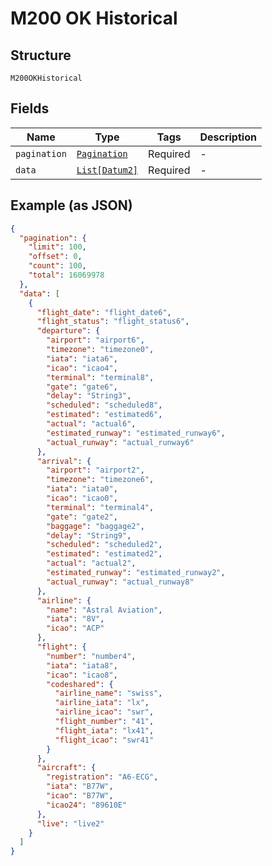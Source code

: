 
# M200 OK Historical

## Structure

`M200OKHistorical`

## Fields

| Name | Type | Tags | Description |
|  --- | --- | --- | --- |
| `pagination` | [`Pagination`](../../doc/models/pagination.md) | Required | - |
| `data` | [`List[Datum2]`](../../doc/models/datum-2.md) | Required | - |

## Example (as JSON)

```json
{
  "pagination": {
    "limit": 100,
    "offset": 0,
    "count": 100,
    "total": 16069978
  },
  "data": [
    {
      "flight_date": "flight_date6",
      "flight_status": "flight_status6",
      "departure": {
        "airport": "airport6",
        "timezone": "timezone0",
        "iata": "iata6",
        "icao": "icao4",
        "terminal": "terminal8",
        "gate": "gate6",
        "delay": "String3",
        "scheduled": "scheduled8",
        "estimated": "estimated6",
        "actual": "actual6",
        "estimated_runway": "estimated_runway6",
        "actual_runway": "actual_runway6"
      },
      "arrival": {
        "airport": "airport2",
        "timezone": "timezone6",
        "iata": "iata0",
        "icao": "icao0",
        "terminal": "terminal4",
        "gate": "gate2",
        "baggage": "baggage2",
        "delay": "String9",
        "scheduled": "scheduled2",
        "estimated": "estimated2",
        "actual": "actual2",
        "estimated_runway": "estimated_runway2",
        "actual_runway": "actual_runway8"
      },
      "airline": {
        "name": "Astral Aviation",
        "iata": "8V",
        "icao": "ACP"
      },
      "flight": {
        "number": "number4",
        "iata": "iata8",
        "icao": "icao8",
        "codeshared": {
          "airline_name": "swiss",
          "airline_iata": "lx",
          "airline_icao": "swr",
          "flight_number": "41",
          "flight_iata": "lx41",
          "flight_icao": "swr41"
        }
      },
      "aircraft": {
        "registration": "A6-ECG",
        "iata": "B77W",
        "icao": "B77W",
        "icao24": "89610E"
      },
      "live": "live2"
    }
  ]
}
```

